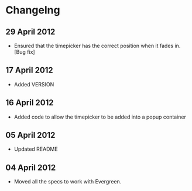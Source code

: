# Changelng

## 29 April 2012

* Ensured that the timepicker has the correct position when it fades
  in. [Bug fix]

## 17 April 2012

* Added VERSION

## 16 April 2012

* Added code to allow the timepicker to be added into a popup container

## 05 April 2012

* Updated README

## 04 April 2012

* Moved all the specs to work with Evergreen.
